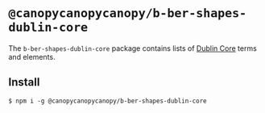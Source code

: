 # `@canopycanopycanopy/b-ber-shapes-dublin-core`

The `b-ber-shapes-dublin-core` package contains lists of [Dublin Core](https://www.dublincore.org) terms and elements.

## Install

```
$ npm i -g @canopycanopycanopy/b-ber-shapes-dublin-core
```
